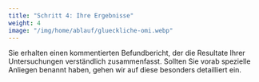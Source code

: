 ```yaml
---
title: "Schritt 4: Ihre Ergebnisse"
weight: 4
image: "/img/home/ablauf/glueckliche-omi.webp"
---
```


Sie erhalten einen kommentierten Befundbericht, der die Resultate Ihrer Untersuchungen verständlich zusammenfasst. Sollten Sie vorab spezielle Anliegen benannt haben, gehen wir auf diese besonders detailliert ein.
